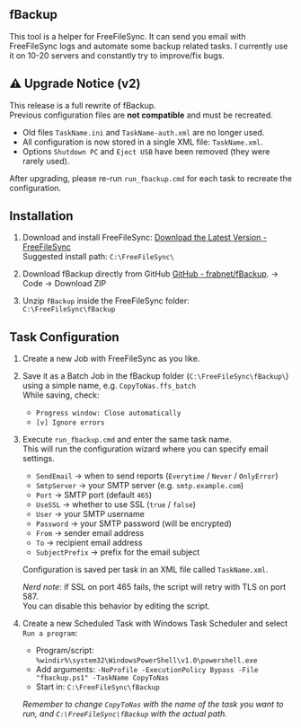 ## fBackup

This tool is a helper for FreeFileSync. It can send you email with FreeFileSync logs and automate some backup related tasks.
I currently use it on 10-20 servers and constantly try to improve/fix bugs.

## ⚠️ Upgrade Notice (v2)

This release is a full rewrite of fBackup.  
Previous configuration files are **not compatible** and must be recreated.

- Old files `TaskName.ini` and `TaskName-auth.xml` are no longer used.  
- All configuration is now stored in a single XML file: `TaskName.xml`.  
- Options `Shutdown PC` and `Eject USB` have been removed (they were rarely used).  

After upgrading, please re-run `run_fbackup.cmd` for each task to recreate the configuration.

## Installation

1. Download and install FreeFileSync: [Download the Latest Version - FreeFileSync](https://www.freefilesync.org/download.php)  
   Suggested install path: `C:\FreeFileSync\`

2. Download fBackup directly from GitHub [GitHub - frabnet/fBackup](https://github.com/frabnet/fBackup). -> Code -> Download ZIP

3. Unzip `fBackup` inside the FreeFileSync folder:  
   `C:\FreeFileSync\fBackup`

## Task Configuration

1. Create a new Job with FreeFileSync as you like.

2. Save it as a Batch Job in the fBackup folder (`C:\FreeFileSync\fBackup\`) using a simple name, e.g. `CopyToNas.ffs_batch`  
   While saving, check:  
   
   - `Progress window: Close automatically`  
   - `[v] Ignore errors`

3. Execute `run_fbackup.cmd` and enter the same task name.  
   This will run the configuration wizard where you can specify email settings.  
   
   - `SendEmail` → when to send reports (`Everytime` / `Never` / `OnlyError`)
   - `SmtpServer` → your SMTP server (e.g. `smtp.example.com`)
   - `Port` → SMTP port (default `465`)
   - `UseSSL` → whether to use SSL (`true` / `false`)
   - `User` → your SMTP username
   - `Password` → your SMTP password (will be encrypted)
   - `From` → sender email address
   - `To` → recipient email address
   - `SubjectPrefix` → prefix for the email subject
   
   Configuration is saved per task in an XML file called `TaskName.xml`.
   
   *Nerd note*: if SSL on port 465 fails, the script will retry with TLS on port 587.  
   You can disable this behavior by editing the script.

4. Create a new Scheduled Task with Windows Task Scheduler and select `Run a program`:
   
   - Program/script: `%windir%\system32\WindowsPowerShell\v1.0\powershell.exe`  
   - Add arguments: `-NoProfile -ExecutionPolicy Bypass -File "fbackup.ps1" -TaskName CopyToNas`  
   - Start in: `C:\FreeFileSync\fBackup`
   
   *Remember to change `CopyToNas` with the name of the task you want to run, and `C:\FreeFileSync\fBackup` with the actual path.*
